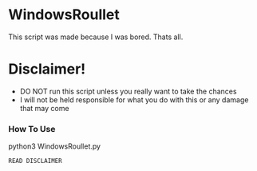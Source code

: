 # WindowsRoullet

This script was made because I was bored. Thats all.

# Disclaimer!

  - DO NOT run this script unless you really want to take the chances
  - I will not be held responsible for what you do with this or any damage that may come

### How To Use

python3 WindowsRoullet.py
```sh
READ DISCLAIMER
```
